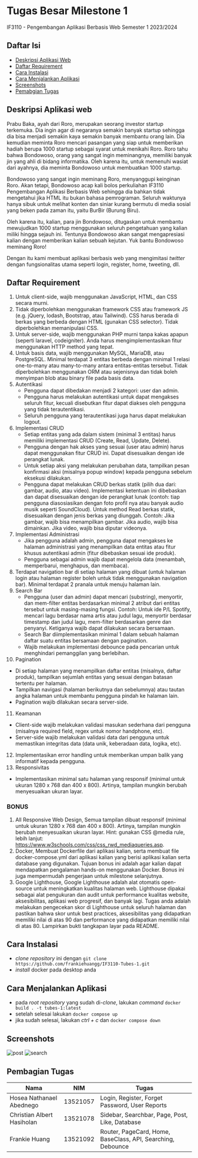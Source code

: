 # Tugas Besar Milestone 1 
IF3110 - Pengembangan Aplikasi Berbasis Web
Semester 1 2023/2024

## Daftar Isi
* [Deskripsi Aplikasi Web](#-deskripsi-aplikasi-web)
* [Daftar Requirement](#-daftar-requirement)
* [Cara Instalasi](#-cara-instalasi)
* [Cara Menjalankan Aplikasi](#-cara-menjalankan-aplikasi)
* [Screenshots](#-screenshots)
* [Pemabgian Tugas](#-pembagian-tugas)

## Deskripsi Aplikasi web
Prabu Baka, ayah dari Roro, merupakan seorang investor startup terkemuka. Dia ingin agar di negaranya semakin banyak startup sehingga dia bisa menjadi semakin kaya semakin banyak membantu orang lain. Dia kemudian meminta Roro mencari pasangan yang siap untuk memberikan hadiah berupa 1000 startup sebagai syarat untuk menikahi Roro. Roro tahu bahwa Bondowoso, orang yang sangat ingin meminangnya, memiliki banyak jin yang ahli di bidang informatika. Oleh karena itu, untuk memenuhi wasiat dari ayahnya, dia meminta Bondowoso untuk membuatkan 1000 startup. 

Bondowoso yang sangat ingin meminang Roro, menyanggupi keinginan Roro. Akan tetapi, Bondowoso acap kali bolos perkuliahan IF3110 Pengembangan Aplikasi Berbasis Web sehingga dia bahkan tidak mengetahui jika HTML itu bukan bahasa pemrograman. Seluruh waktunya hanya sibuk untuk melihat konten dan siniar kurang bermutu di media sosial yang beken pada zaman itu, yaitu BurBir (Burung Biru). 

Oleh karena itu, kalian, para jin Bondowoso, ditugaskan untuk membantu mewujudkan 1000 startup menggunakan seluruh pengetahuan yang kalian miliki hingga sejauh ini. Tentunya Bondowoso akan sangat mengapresiasi kalian dengan memberikan kalian sebuah kejutan. Yuk bantu Bondowoso meminang Roro!

Dengan itu kami membuat aplikasi berbasis web yang mengimitasi _twitter_ dengan fungsionalitas utama seperti login, register, home, tweeting, dll.

## Daftar Requirement
1. Untuk client-side, wajib menggunakan JavaScript, HTML, dan CSS secara murni.
2. Tidak diperbolehkan menggunakan framework CSS atau framework JS (e.g. jQuery, lodash, Bootstrap, atau Tailwind). CSS harus berada di berkas yang berbeda dengan HTML (gunakan CSS selector). Tidak diperbolehkan memanipulasi CSS.
3. Untuk server-side, wajib menggunakan PHP murni tanpa kakas apapun (seperti laravel, codeigniter). Anda harus mengimplementasikan fitur menggunakan HTTP method yang tepat.
4. Untuk basis data, wajib menggunakan MySQL, MariaDB, atau PostgreSQL. Minimal terdapat 3 entitas berbeda dengan minimal 1 relasi one-to-many atau many-to-many antara entitas-entitas tersebut. Tidak diperbolehkan menggunakan ORM atau sejenisnya dan tidak boleh menyimpan blob atau binary file pada basis data.
5. Autentikasi
   * Pengguna dapat dibedakan menjadi 2 kategori: user dan admin.
   * Pengguna harus melakukan autentikasi untuk dapat mengakses seluruh fitur, kecuali disebutkan fitur dapat diakses oleh pengguna yang tidak terautentikasi.
   * Seluruh pengguna yang terautentikasi juga harus dapat melakukan logout.
6. Implementasi CRUD
   * Setiap entitas yang ada dalam sistem (minimal 3 entitas) harus memiliki implementasi CRUD (Create, Read, Update, Delete).
   * Pengguna dengan hak akses yang sesuai (user atau admin) harus dapat menggunakan fitur CRUD ini. Dapat disesuaikan dengan ide perangkat lunak.
   * Untuk setiap aksi yang melakukan perubahan data, tampilkan pesan konfirmasi aksi (misalnya popup window) kepada pengguna sebelum eksekusi dilakukan.
   * Pengguna dapat melakukan CRUD berkas statik (pilih dua dari: gambar, audio, atau video). Implementasi ketentuan ini dibebaskan dan dapat disesuaikan dengan ide perangkat lunak (contoh: tiap pengguna diasosiasikan dengan foto profil nya atau banyak audio musik seperti SoundCloud). Untuk method Read berkas statik, disesuaikan dengan jenis berkas yang diunggah. Contoh: Jika gambar, wajib bisa menampilkan gambar. Jika audio, wajib bisa dimainkan. Jika video, wajib bisa diputar videonya.
7. Implementasi Administrasi
   * Jika pengguna adalah admin, pengguna dapat mengakses ke halaman administrasi yang menampilkan data entitas atau fitur khusus autentikasi admin (fitur dibebaskan sesuai ide produk).
   * Pengguna sebagai admin wajib dapat mengelola data (menambah, memperbarui, menghapus, dan membaca).
8. Terdapat navigation bar di setiap halaman yang dibuat (untuk halaman login atau halaman register boleh untuk tidak menggunakan navigation bar). Minimal terdapat 2 pranala untuk menuju halaman lain.
9. Search Bar
   * Pengguna (user dan admin) dapat mencari (substring), menyortir, dan mem-filter entitas berdasarkan minimal 2 atribut dari entitas tersebut untuk masing-masing fungsi. Contoh: Untuk ide P/L Spotify, mencari lagu berdasar nama artis atau judul lagu, menyortir berdasar timestamp dan judul lagu, mem-filter berdasarkan genre dan penyanyi. Ketiganya wajib dapat dilakukan secara bersamaan. 
   * Search Bar diimplementasikan minimal 1 dalam sebuah halaman daftar suatu entitas bersamaan dengan pagination.
   * Wajib melakukan implementasi debounce pada pencarian untuk menghindari pemanggilan yang berlebihan.
10. Pagination
   * Di setiap halaman yang menampilkan daftar entitas (misalnya, daftar produk), tampilkan sejumlah entitas yang sesuai dengan batasan tertentu per halaman.
   * Tampilkan navigasi (halaman berikutnya dan sebelumnya) atau tautan angka halaman untuk membantu pengguna pindah ke halaman lain.
   * Pagination wajib dilakukan secara server-side.
11. Keamanan
   * Client-side wajib melakukan validasi masukan sederhana dari pengguna (misalnya required field, regex untuk nomor handphone, etc).
   * Server-side wajib melakukan validasi data dari pengguna untuk memastikan integritas data (data unik, keberadaan data, logika, etc).
12. Implementasikan error handling untuk memberikan umpan balik yang informatif kepada pengguna.
13. Responsivitas
   * Implementasikan minimal satu halaman yang responsif (minimal untuk ukuran 1280 x 768 dan 400 x 800). Artinya, tampilan mungkin berubah menyesuaikan ukuran layar.

### BONUS
1. All Responsive Web Design,
   Semua tampilan dibuat responsif (minimal untuk ukuran 1280 x 768 dan 400 x 800). Artinya, tampilan mungkin berubah menyesuaikan ukuran layar. Hint: gunakan CSS @media rule, lebih lanjut: https://www.w3schools.com/css/css_rwd_mediaqueries.asp.
3. Docker,
   Membuat Dockerfile dari aplikasi kalian, serta membuat file docker-compose.yml dari aplikasi kalian yang berisi aplikasi kalian serta database yang digunakan. Tujuan bonus ini adalah agar kalian dapat mendapatkan pengalaman hands-on menggunakan Docker. Bonus ini juga mempermudah pengerjaan untuk milestone selanjutnya.
4. Google Lighthouse,
   Google Lighthouse adalah alat otomatis open-source untuk meningkatkan kualitas halaman web. Lighthouse dipakai sebagai alat pengukuran dan audit untuk performance kualitas website, aksesibilitas, aplikasi web progresif, dan banyak lagi. Tugas anda adalah melakukan pengecekan skor di Lighthouse untuk seluruh halaman dan pastikan bahwa skor untuk best practices, aksesibilitas yang didapatkan memiliki nilai di atas 90 dan performance yang didapatkan memiliki nilai di atas 80. Lampirkan bukti tangkapan layar pada README.


## Cara Instalasi
* _clone repository_ ini dengan `git clone https://github.com/frankiehuangg/IF3110-Tubes-1.git`
* _install_ docker pada desktop anda

## Cara Menjalankan Aplikasi
* pada _root repository_ yang sudah di-_clone_, lakukan _command_ `docker build . -t tubes-1:latest`
* setelah selesai lakukan `docker compose up`
* jika sudah selesai, lakukan _ctrl + c_ dan `docker compose down`

## Screenshots

![post](https://github.com/frankiehuangg/IF3110-2023-01-45/assets/86491005/6f73b424-85f6-42b8-a51b-291977cb9390)
![search](https://github.com/frankiehuangg/IF3110-2023-01-45/assets/86491005/68cdcabc-4da2-47bd-95e6-eefc7a245b8e)


## Pembagian Tugas
| Nama                      | NIM        | Tugas                                          |
|---------------------------|------------|------------------------------------------------|
| Hosea Nathanael Abednego  | 13521057   | Login, Register, Forget Password, User Reports |   
| Christian Albert Hasiholan| 13521078   | Sidebar, Searchbar, Page, Post, Like, Database |  
| Frankie Huang             | 13521092   | Router, PageCard, Home, BaseClass, API, Searching, Debounce | 
